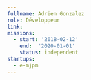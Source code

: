 ```yaml
---
fullname: Adrien Gonzalez
role: Développeur
link:
missions:
  - start: '2018-02-12'
    end:  '2020-01-01'
    status: independent
startups:
  - e-mjpm
---
```

